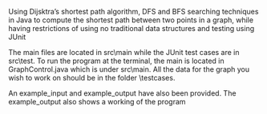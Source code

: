 Using Dijsktra’s shortest path algorithm, DFS and BFS searching techniques in Java to compute the shortest path between two points in a graph, while having restrictions of using no traditional data structures and testing using JUnit


The main files are located in src\main while the JUnit test cases are in src\test.
To run the program at the terminal, the main is located in GraphControl.java which is under src\main.
All the data for the graph you wish to work on should be in the folder \testcases.

An example_input and example_output have also been provided. The example_output also shows a working of the program
